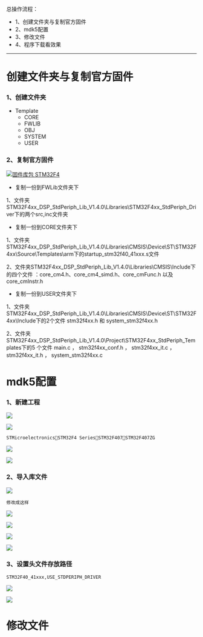 总操作流程：
- 1、创建文件夹与复制官方固件
- 2、mdk5配置
- 3、修改文件
- 4、程序下载看效果

***

# 创建文件夹与复制官方固件

### 1、创建文件夹
- Template
    - CORE
    - FWLIB
    - OBJ
    - SYSTEM
    - USER

### 2、复制官方固件
[![](https://img.shields.io/badge/固件库包-STM32F4-green.svg "固件库包 STM32F4")](https://pan.baidu.com/s/1xzl-pU3svRJWJq7Gmx-XJQ)

- 复制一份到FWLib文件夹下

1、文件夹STM32F4xx_DSP_StdPeriph_Lib_V1.4.0\Libraries\STM32F4xx_StdPeriph_Driver下的两个src,inc文件夹

- 复制一份到CORE文件夹下

1、文件夹STM32F4xx_DSP_StdPeriph_Lib_V1.4.0\Libraries\CMSIS\Device\ST\STM32F4xx\Source\Templates\arm下的startup_stm32f40_41xxx.s文件

2、文件夹STM32F4xx_DSP_StdPeriph_Lib_V1.4.0\Libraries\CMSIS\Include下的四个文件 ：core_cm4.h、core_cm4_simd.h、core_cmFunc.h 以及 core_cmInstr.h

- 复制一份到USER文件夹下

1、文件夹STM32F4xx_DSP_StdPeriph_Lib_V1.4.0\Libraries\CMSIS\Device\ST\STM32F4xx\Include下的2个文件 stm32f4xx.h 和 system_stm32f4xx.h

2、文件夹STM32F4xx_DSP_StdPeriph_Lib_V1.4.0\Project\STM32F4xx_StdPeriph_Templates下的5 个文件 main.c ， stm32f4xx_conf.h ， stm32f4xx_it.c ， stm32f4xx_it.h ，
     system_stm32f4xx.c

# mdk5配置

### 1、新建工程

![](image/3-1.png)

![](image/3-2.png)

`STMicroelectronicsSTM32F4 SeriesSTM32F407STM32F407ZG`

![](image/3-3.png)

![](image/3-4.png)

### 2、导入库文件

![](image/3-5.png)

`修改成这样`

![](image/3-6.png)

![](image/3-7.png)

![](image/3-8.png)

![](image/3-9.png)

### 3、设置头文件存放路径

`
STM32F40_41xxx,USE_STDPERIPH_DRIVER
`

![](image/3-10.png)

![](image/3-11.png)

# 修改文件